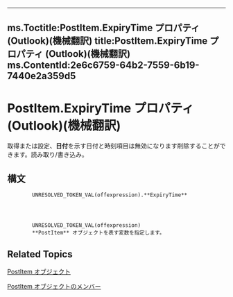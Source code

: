 

---
ms.Toctitle:PostItem.ExpiryTime プロパティ (Outlook)(機械翻訳)
title:PostItem.ExpiryTime プロパティ (Outlook)(機械翻訳)
ms.ContentId:2e6c6759-64b2-7559-6b19-7440e2a359d5
---
# PostItem.ExpiryTime プロパティ (Outlook)(機械翻訳)




取得または設定、**日付**を示す日付と時刻項目は無効になります削除することができます。読み取り/書き込み。

## 構文

            UNRESOLVED_TOKEN_VAL(offexpression).**ExpiryTime**




            UNRESOLVED_TOKEN_VAL(offexpression)
            **PostItem** オブジェクトを表す変数を指定します。



## Related Topics

[PostItem オブジェクト](de44065d-4e93-315a-279f-7b92f09c0465.md)

[PostItem オブジェクトのメンバー](5b150db1-c96d-0721-ec36-d5b5ebc20fd8.md)




